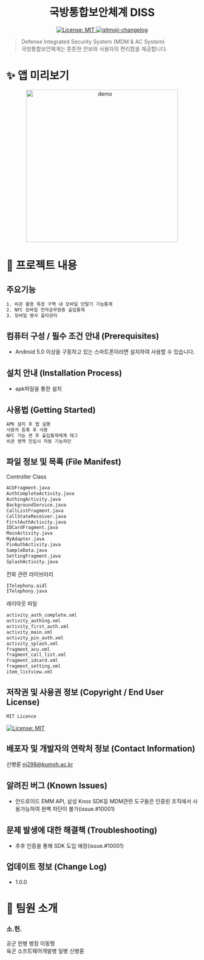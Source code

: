 <h1 align="center">국방통합보안체계 DISS</h1>
<p align="center">
  <a href="https://github.com/kefranabg/readme-md-generator/blob/master/LICENSE">
    <img alt="License: MIT" src="https://img.shields.io/badge/license-MIT-yellow.svg" target="_blank" />
  </a>
  <a href="https://github.com/frinyvonnick/gitmoji-changelog">
    <img src="https://img.shields.io/badge/changelog-gitmoji-brightgreen.svg" alt="gitmoji-changelog">
  </a>
  
</p>

> Defense Integrated Security System (MDM & AC System)<br /> 국방통합보안체계는 튼튼한 안보와 사용자의 편리함을 제공합니다.

# ✨ 앱 미리보기

<p align="center">
  <img width="400" align="center" src="https://user-images.githubusercontent.com/19756026/67467297-78d6c300-f683-11e9-806f-854e1b7be899.gif" alt="demo"/>
</p>

# 🚀 프로젝트 내용
## 주요기능

```sh
1. 비콘 활용 특정 구역 내 모바일 단말기 기능통제
2. NFC 모바일 전자공무원증 출입통제
3. 모바일 병사 출타관리
```

## 컴퓨터 구성 / 필수 조건 안내 (Prerequisites)
- Android 5.0 이상을 구동하고 있는 스마트폰이라면 설치하여 사용할 수 있습니다.
## 설치 안내 (Installation Process)
- apk파일을 통한 설치

## 사용법 (Getting Started)
```sh
APK 설치 후 앱 실행
사용자 등록 후 사용
NFC 기능 켠 후 출입통제체계 태그
비콘 영역 진입시 자동 기능차단
```

## 파일 정보 및 목록 (File Manifest)
Controller Class 
```sh
ACUFragment.java
AuthCompleteActivity.java
AuthingActivity.java
BackgroundService.java
CallListFragment.java
CallStateReceiver.java
FirstAuthActivity.java
IDCardFragment.java
MainActivity.java
MyAdapter.java
PinAuthActivity.java
SampleData.java
SettingFragment.java
SplashActivity.java
```
전화 관련 라이브러리
```sh
ITelephony.aidl
ITelephony.java
```
레이아웃 파일
```sh
activity_auth_complete.xml
activity_authing.xml
activity_first_auth.xml
activity_main.xml
activity_pin_auth.xml
activity_splash.xml
fragment_acu.xml
fragment_call_list.xml
fragment_idcard.xml
fragment_setting.xml
item_listview.xml
```

## 저작권 및 사용권 정보 (Copyright / End User License)
```sh
MIT Licence
```
<a href="https://github.com/kefranabg/readme-md-generator/blob/master/LICENSE">
    <img alt="License: MIT" src="https://img.shields.io/badge/license-MIT-yellow.svg" target="_blank" />
</a>

## 배포자 및 개발자의 연락처 정보 (Contact Information)
신병륜 nj298@kumoh.ac.kr

## 알려진 버그 (Known Issues)
- 안드로이드 EMM API, 삼성 Knox SDK등 MDM관련 도구들은 인증된 조직에서 사용가능하여 완벽 차단이 불가(issue.#10001)

## 문제 발생에 대한 해결책 (Troubleshooting)
- 추후 인증을 통해 SDK 도입 예정(issue.#10001)

## 업데이트 정보 (Change Log)
- 1.0.0

# 🤝 팀원 소개
### 소.헌.
공군 헌병 병장 이동형
<br/>
육군 소프트웨어개발병 일병 신병륜
